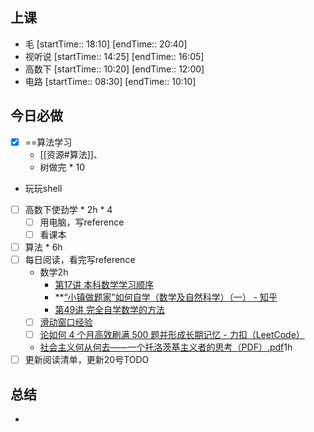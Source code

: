 ## 上课
-  毛 [startTime:: 18:10]  [endTime:: 20:40]
-  视听说 [startTime:: 14:25]  [endTime:: 16:05]
-  高数下 [startTime:: 10:20]  [endTime:: 12:00]
-  电路 [startTime:: 08:30]  [endTime:: 10:10]
## 今日必做
* [x] ==算法学习
	* [[资源#算法]]、
	* 树做完 * 10
* 玩玩shell
- [ ] 高数下使劲学 * 2h * 4
	- [ ] 用电脑，写reference
	- [ ] 看课本
- [ ] 算法 * 6h
- [ ] 每日阅读，看完写reference
	- 数学2h
		- [第17讲 本科数学学习顺序](https://www.bilibili.com/video/BV1kY4y1R76G?spm_id_from=333.1245.0.0)
		-  **[“小镇做题家”如何自学（数学及自然科学）（一） - 知乎](https://zhuanlan.zhihu.com/p/8050878695)
		- [第49讲 完全自学数学的方法](https://www.bilibili.com/video/BV19Z421a7Di?spm_id_from=333.1245.0.0)
	- [ ] [滑动窗口经验](https://leetcode.cn/problems/longest-substring-without-repeating-characters/solutions/876061/yi-ge-mo-ban-miao-sha-10dao-zhong-deng-n-sb0x/)
	* [ ] [论如何 4 个月高效刷满 500 题并形成长期记忆 - 力扣（LeetCode）](https://leetcode.cn/circle/discuss/jq9Zke/)
	* [社会主义何从何去——一个托洛茨基主义者的思考（PDF）.pdf](https://docs.qq.com/pdf/DWHlTV1lBS2x3Unpl?)1h
- [ ] 更新阅读清单，更新20号TODO
## 总结
* 